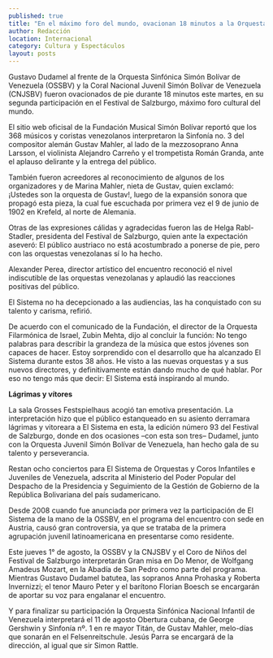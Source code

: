 ```yaml
---
published: true
title: "En el máximo foro del mundo, ovacionan 18 minutos a la Orquesta Bolivariana"
author: Redacción
location: Internacional
category: Cultura y Espectáculos
layout: posts
---
```


Gustavo Dudamel al frente de la Orquesta Sinfónica Simón Bolívar de Venezuela (OSSBV) y la Coral Nacional Juvenil Simón Bolívar de Venezuela (CNJSBV) fueron ovacionados de pie durante 18 minutos este martes, en su segunda participación en el Festival de Salzburgo, máximo foro cultural del mundo.

El sitio web oficisal de la Fundación Musical Simón Bolívar reportó que los 368 músicos y coristas venezolanos interpretaron la Sinfonía no. 3 del compositor alemán Gustav Mahler, al lado de la mezzosoprano Anna Larsson, el violinista Alejandro Carreño y el trompetista Román Granda, ante el aplauso delirante y la entrega del público.

También fueron acreedores al reconocimiento de algunos de los organizadores y de Marina Mahler, nieta de Gustav, quien exclamó: ¡Ustedes son la orquesta de Gustav!, luego de la expansión sonora que propagó esta pieza, la cual fue escuchada por primera vez el 9 de junio de 1902 en Krefeld, al norte de Alemania.

Otras de las expresiones cálidas y agradecidas fueron las de Helga Rabl-Stadler, presidenta del Festival de Salzburgo, quien ante la expectación aseveró: El público austriaco no está acostumbrado a ponerse de pie, pero con las orquestas venezolanas sí lo ha hecho.

Alexander Perea, director artístico del encuentro reconoció el nivel indiscutible de las orquestas venezolanas y aplaudió las reacciones positivas del público.

El Sistema no ha decepcionado a las audiencias, las ha conquistado con su talento y carisma, refirió.

De acuerdo con el comunicado de la Fundación, el director de la Orquesta Filarmónica de Israel, Zubin Mehta, dijo al concluir la función: No tengo palabras para describir la grandeza de la música que estos jóvenes son capaces de hacer. Estoy sorprendido con el desarrollo que ha alcanzado El Sistema durante estos 38 años. He visto a las nuevas orquestas y a sus nuevos directores, y definitivamente están dando mucho de qué hablar. Por eso no tengo más que decir: El Sistema está inspirando al mundo.

**Lágrimas y vítores**

La sala Grosses Festspielhaus acogió tan emotiva presentación. La interpretación hizo que el público estanqueado en su asiento derramara lágrimas y vitoreara a El Sistema en esta, la edición número 93 del Festival de Salzburgo, donde en dos ocasiones –con esta son tres– Dudamel, junto con la Orquesta Juvenil Simón Bolívar de Venezuela, han hecho gala de su talento y perseverancia.

Restan ocho conciertos para El Sistema de Orquestas y Coros Infantiles e Juveniles de Venezuela, adscrita al Ministerio del Poder Popular del Despacho de la Presidencia y Seguimiento de la Gestión de Gobierno de la República Bolivariana del país sudamericano.

Desde 2008 cuando fue anunciada por primera vez la participación de El Sistema de la mano de la OSSBV, en el programa del encuentro con sede en Austria, causó gran controversia, ya que se trataba de la primera agrupación juvenil latinoamericana en presentarse como residente.

Este jueves 1° de agosto, la OSSBV y la CNJSBV y el Coro de Niños del Festival de Salzburgo interpretarán Gran misa en Do Menor, de Wolfgang Amadeus Mozart, en la Abadía de San Pedro como parte del programa. Mientras Gustavo Dudamel batutea, las sopranos Anna Prohaska y Roberta Invernizzi; el tenor Mauro Peter y el barítono Florian Boesch se encargarán de aportar su voz para engalanar el encuentro.

Y para finalizar su participación la Orquesta Sinfónica Nacional Infantil de Venezuela interpretará el 11 de agosto Obertura cubana, de George Gershwin y Sinfonía nº. 1 en re mayor Titán, de Gustav Mahler, melo-días que sonarán en el Felsenreitschule. Jesús Parra se encargará de la dirección, al igual que sir Simon Rattle.
